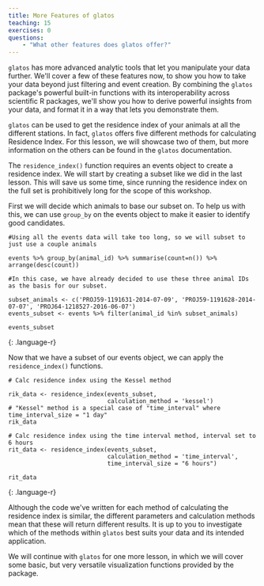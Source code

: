 ```yaml
---
title: More Features of glatos
teaching: 15
exercises: 0
questions:
    - "What other features does glatos offer?"
---
```


`glatos` has more advanced analytic tools that let you manipulate your data further. We'll cover a few of these features now, to show you how to take your data beyond just filtering and event creation. By combining the `glatos` package's powerful built-in functions with its interoperability across scientific R packages, we'll show you how to derive powerful insights from your data, and format it in a way that lets you demonstrate them.

`glatos` can be used to get the residence index of your animals at all the different stations. In fact, `glatos` offers five different methods for calculating Residence Index. For this lesson, we will showcase two of them, but more information on the others can be found in the `glatos` documentation.

The `residence_index()` function requires an events object to create a residence index. We will start by creating a subset like we did in the last lesson. This will save us some time, since running the residence index on the full set is prohibitively long for the scope of this workshop.

First we will decide which animals to base our subset on. To help us with this, we can use `group_by` on the events object to make it easier to identify good candidates.

~~~
#Using all the events data will take too long, so we will subset to just use a couple animals

events %>% group_by(animal_id) %>% summarise(count=n()) %>% arrange(desc(count))

#In this case, we have already decided to use these three animal IDs as the basis for our subset.

subset_animals <- c('PROJ59-1191631-2014-07-09', 'PROJ59-1191628-2014-07-07', 'PROJ64-1218527-2016-06-07')
events_subset <- events %>% filter(animal_id %in% subset_animals)

events_subset
~~~
{: .language-r}

Now that we have a subset of our events object, we can apply the `residence_index()` functions.

~~~
# Calc residence index using the Kessel method

rik_data <- residence_index(events_subset,
                            calculation_method = 'kessel')
# "Kessel" method is a special case of "time_interval" where time_interval_size = "1 day"
rik_data

# Calc residence index using the time interval method, interval set to 6 hours
rit_data <- residence_index(events_subset,
                            calculation_method = 'time_interval',
                            time_interval_size = "6 hours")

rit_data
~~~
{: .language-r}

Although the code we've written for each method of calculating the residence index is similar, the different parameters and calculation methods mean that these will return different results. It is up to you to investigate which of the methods within `glatos` best suits your data and its intended application.

We will continue with `glatos` for one more lesson, in which we will cover some basic, but very versatile visualization functions provided by the package.